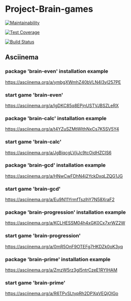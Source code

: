 # Project-Brain-games

[![Maintainability](https://api.codeclimate.com/v1/badges/74b9427209d2c8900a55/maintainability)](https://codeclimate.com/github/Maxdmtrev/project-lvl1-s352/maintainability)

[![Test Coverage](https://api.codeclimate.com/v1/badges/74b9427209d2c8900a55/test_coverage)](https://codeclimate.com/github/Maxdmtrev/project-lvl1-s352/test_coverage)

[![Build Status](https://travis-ci.org/Maxdmtrev/project-lvl1-s352.svg?branch=master)](https://travis-ci.org/Maxdmtrev/project-lvl1-s352)

## Asciinema

### package 'brain-even' installation example
https://asciinema.org/a/ymbgXWmhZ40bVLN4l3yl257PE

### start game 'brain-even'
https://asciinema.org/a/lgDKC85q8EPjnUSTVJBSZLeRX

### package 'brain-calc' installation example
https://asciinema.org/a/t4YZuSZMtWIthNxCs7K5SV5Y4

### start game 'brain-calc'
https://asciinema.org/a/JgBiqcgLVjiJc9tcOidHZCIS6

### package 'brain-gcd' installation example
https://asciinema.org/a/HNwCwFDhN4j2YckDxqLZQG1JG

### start game 'brain-gcd'
https://asciinema.org/a/Eu9N11YrmfTszlhY7N58XraF2

### package 'brain-progression' installation example
https://asciinema.org/a/KCLHESSM04h4xGK0Cx7xrWZ2W

### start game 'brain-progression'
https://asciinema.org/a/0mR5OnF9OTEFg7HKDZk0oK3yq

### package 'brain-prime' installation example
https://asciinema.org/a/ZmzW5rz3gI5ntrCzeE1RYIHAM

### start game 'brain-prime'
https://asciinema.org/a/R6TPvSLtypRh2DPXqVEQjOlGo
